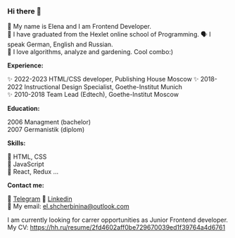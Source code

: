 ### Hi there 👋 

👩 My name is Elena and I am Frontend Developer.  
🔭 I have graduated from the Hexlet online school of Programming.
🗣 I speak German, English and Russian.  
🌱 I love algorithms, analyze and gardening. Cool combo:)  

**Experience:**

✨ 2022-2023 HTML/CSS developer, Publishing House Moscow
✨ 2018-2022 Instructional Design Specialist, Goethe-Institut Munich  
✨ 2010-2018 Team Lead (Edtech), Goethe-Institut Moscow

**Education:**

2006 Managment (bachelor)  
2007 Germanistik (diplom)  

**Skills:**

🎯 HTML, CSS  
🎯 JavaScript  
🎯 React, Redux ...   

**Contact me:**

🔭 [Telegram](https://t.me/el_shcherbinina)
🔭 [Linkedin](https://www.linkedin.com/in/el-shcherbinina/)  
🔭 My email: el.shcherbinina@outlook.com


I am currently looking for carrer opportunities as Junior Frontend developer.  
My CV: https://hh.ru/resume/2fd4602aff0be729670039ed1f39764a4d6761
